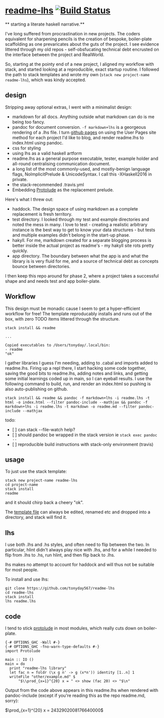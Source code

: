 <meta charset="utf-8"> <link rel="stylesheet" href="other/lhs.css">
<script type="text/javascript" async
  src="https://cdn.mathjax.org/mathjax/latest/MathJax.js?config=TeX-MML-AM_CHTML">
</script>
[readme-lhs](https://tonyday567.github.io/readme-lhs/index.html) [![Build Status](https://travis-ci.org/tonyday567/readme-lhs.png)](https://travis-ci.org/tonyday567/readme-lhs)
================================================================================================================================================================================

\*\* starting a literate haskell narrative.\*\*

I've long suffered from procrastination in new projects. The coders
equivalent for sharpening pencils is the creation of bespoke,
boiler-plate scaffolding as one prevaricates about the guts of the
project. I see evidence littered through my old repos - self-obsfucating
technical debt encrusted on the interface between the project and
RealWorld.

So, starting at the pointy end of a new project, I aligned my workflow
with stack, and started looking at a reproducible, exact startup
routine. I followed the path to stack templates and wrote my own
(`stack new project-name readme-lhs`), which was kindy accepted.

design
------

Stripping away optional extras, I went with a minimalist design:

-   markdown for all docs. Anything outside what markdown can do is me
    being too fancy.
-   pandoc for document conversion. `-f markdown+lhs` is a georgeous
    rendering of a .lhs file. I turn [github
    pages](https://help.github.com/articles/user-organization-and-project-pages/)
    on using the User Pages site method for each project I'd like to
    blog, and render readme.lhs to index.html using pandoc.
-   css for styling
-   using lhs as a valid haskell artform
-   readme.lhs as a general purpose executable, tester, example holder
    and all-round centralising communication document.
-   a long list of the most commonly-used, and mostly-benign language
    flags, NoImplicitPrelude & UnicodeSyntax. I call this -XHaskell2016
    in private.
-   the stack-recommended .travis.yml
-   Embedding [Protolude](https://www.stackage.org/package/protolude) as
    the replacement prelude.

Here's what I threw out:

-   haddock. The design space of using markdown as a complete
    replacement is fresh territory.
-   test directory. I looked through my test and example directories and
    noted the mess in many. I love to test - creating a realistic
    arbitrary instance is the best way to get to know your data
    structures - but tests and multiple examples didn't belong in the
    start-up phase.
-   hakyll. For me, markdown created for a separate blogging process is
    better inside the actual project as readme's - my hakyll site rots
    pretty quickly.
-   app directory. The boundary between what the app is and what the
    library is is very fluid for me, and a source of technical debt as
    concepts bounce between directories.

I then keep this repo around for phase 2, where a project takes a
successful shape and and needs test and app boiler-plate.

Workflow
--------

This design must be monadic cause I seem to get a hyper-efficient
workflow for free! The template reproducably installs and runs out of
the box, with zero TODO items littered through the structure.

    stack install && readme

    ...

    Copied executables to /Users/tonyday/.local/bin:
    - readme
    "ok"

I gather libraries I guess I'm needing, adding to .cabal and imports
added to readme.lhs. Firing up a repl there, I start hacking some code
together, saving the good bits to readme.lhs, adding notes and links,
and getting some initial learnings coded up in main, so I can eyeball
results. I use the following command to build, run, and render an
index.html so pushing is also auto-publishing on github.

    stack install && readme && pandoc -f markdown+lhs -i readme.lhs -t html -o index.html --filter pandoc-include --mathjax && pandoc -f markdown+lhs -i readme.lhs -t markdown -o readme.md --filter pandoc-include --mathjax

todo:

-   \[ \] can stack --file-watch help?
-   \[ \] should pandoc be wrapped in the stack version ie
    `stack exec pandoc --`
-   \[ \] reproducible build instructions with stack-only
    environment (travis)

usage
-----

To just use the stack template:

    stack new project-name readme-lhs
    cd project-name
    stack install
    readme

and it should chirp back a cheery "ok".

The [template file](other/readme-lhs.hsfiles) can always be edited,
renamed etc and dropped into a directory, and stack will find it.

lhs
---

I use both .lhs and .hs styles, and often need to flip between the two.
In particular, hlint didn't always play nice with .lhs, and for a while
I needed to flip from .lhs to .hs, run hlint, and then flip back to
.lhs.

lhs makes no attempt to account for haddock and will thus not be
suitable for most people.

To install and use lhs:

    git clone https://github.com/tonyday567/readme-lhs
    cd readme-lhs
    stack install
    lhs readme.lhs

code
----

I tend to stick
[protolude](http://www.stephendiehl.com/posts/protolude.html) in most
modules, which really cuts down on boiler-plate.

``` {.sourceCode .literate .haskell}
{-# OPTIONS_GHC -Wall #-}
{-# OPTIONS_GHC -fno-warn-type-defaults #-}
import Protolude

main :: IO ()
main = do
  print "readme-lhs library"
  let fac n = foldr (\x g n' -> g (x*n')) identity [1..n] 1
  writeFile "other/example.md" $
      "$\\prod_{x=1}^{20} x = " <> show (fac 20) <> "$\n"
```

Output from the code above appears in this readme.lhs when rendered with
pandoc-include (except if you're reading this as the repo readme.md,
sorry):

$\prod_{x=1}^{20} x = 2432902008176640000$
